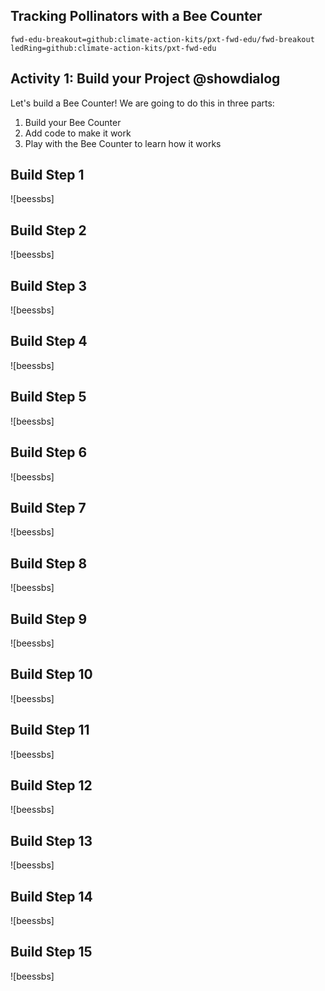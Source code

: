 ## Tracking Pollinators with a Bee Counter 
```package
fwd-edu-breakout=github:climate-action-kits/pxt-fwd-edu/fwd-breakout
ledRing=github:climate-action-kits/pxt-fwd-edu
```
## Activity 1: Build your Project @showdialog 

Let's build a Bee Counter! 
We are going to do this in three parts: 
1. Build your Bee Counter 
2. Add code to make it work
3. Play with the Bee Counter to learn how it works

## Build Step 1
![beessbs]

## Build Step 2
![beessbs]

## Build Step 3  
![beessbs]

## Build Step 4
![beessbs]

## Build Step 5
![beessbs]

## Build Step 6
![beessbs]

## Build Step 7
![beessbs]

## Build Step 8 
![beessbs]

## Build Step 9
![beessbs]

## Build Step 10
![beessbs]

## Build Step 11
![beessbs]

## Build Step 12 
![beessbs]

## Build Step 13
![beessbs]

## Build Step 14
![beessbs]

## Build Step 15 
![beessbs]

